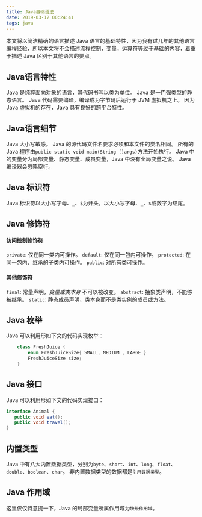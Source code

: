 ```yaml
---
title: Java基础语法
date: 2019-03-12 00:24:41
tags: java
---
```

本文将以简洁精确的语言描述 Java 语言的基础特性，因为我有过几年的其他语言编程经验，所以本文将不会描述流程控制，变量，运算符等过于基础的内容，着重于描述 Java 区别于其他语言的要点。

## Java语言特性
Java 是纯粹面向对象的语言，其代码书写以类为单位。
Java 是一门强类型的静态语言。
Java 代码需要编译，编译成为字节码后运行于 JVM 虚拟机之上。
因为 Java 虚拟机的存在，Java 具有良好的跨平台特性。

## Java语言细节
Java 大小写敏感。
Java 的源代码文件名要求必须和本文件的类名相同。
所有的 Java 程序由`public static void main(String []args)`方法开始执行。
Java 中的变量分为局部变量、静态变量、成员变量，Java 中没有全局变量之说。
Java 编译器会忽略空行。

## Java 标识符
Java 标识符以大小写字母、`_`、`$`为开头，以大小写字母、`_`、`$`或数字为结尾。

## Java 修饰符
#### 访问控制修饰符
`private`: 仅在同一类内可操作。
`default`: 仅在同一包内可操作。
`protected`: 在同一包内、继承的子类内可操作。
`public`: 对所有类可操作。

#### 其他修饰符
`final`: 常量声明，_变量或类本身_ 不可以被改变。
`abstract`: 抽象类声明，不能够被继承。
`static`: 静态成员声明，类本身而不是类实例的成员或方法。

## Java 枚举
Java 可以利用形如下文的代码实现枚举：
```java
    class FreshJuice {
        enum FreshJuiceSize{ SMALL, MEDIUM , LARGE }
        FreshJuiceSize size;
    }
```

## Java 接口
Java 可以利用形如下文的代码实现接口：
```java
interface Animal {
   public void eat();
   public void travel();
}
```

## 内置类型
Java 中有八大内置数据类型，分别为`byte`、`short`、`int`、`long`、`float`、`double`、`boolean`、`char`。
非内置数据类型的数据都是`引用数据类型`。

## Java 作用域
这里仅仅特意提一下，Java 的局部变量所属作用域为`块级作用域`。

